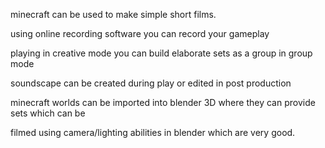 minecraft can be used to make simple short films.

using online recording software you can record your gameplay

playing in creative mode you can build elaborate sets as a group in group mode

soundscape can be created during play or edited in post production

minecraft worlds can be imported into blender 3D where they can provide sets which can be

filmed using camera/lighting abilities in blender which are very good.
